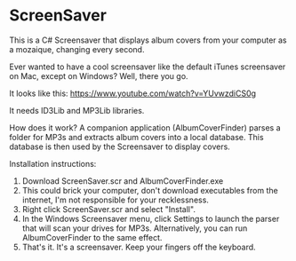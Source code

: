 # ScreenSaver
This is a C# Screensaver that displays album covers from your computer as a mozaique, changing every second.

Ever wanted to have a cool screensaver like the default iTunes screensaver on Mac, except on Windows? Well, there you go.

It looks like this: https://www.youtube.com/watch?v=YUvwzdiCS0g

It needs ID3Lib and MP3Lib libraries.

How does it work?
A companion application (AlbumCoverFinder) parses a folder for MP3s and extracts album covers into a local database.
This database is then used by the Screensaver to display covers.

Installation instructions: 

1) Download ScreenSaver.scr and AlbumCoverFinder.exe
2) This could brick your computer, don't download executables from the internet, I'm not responsible for your recklessness.
3) Right click ScreenSaver.scr and select "Install". 
4) In the Windows Screensaver menu, click Settings to launch the parser that will scan your drives for MP3s. Alternatively, you can run AlbumCoverFinder to the same effect.
5) That's it. It's a screensaver. Keep your fingers off the keyboard.

